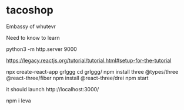 # tacoshop
Embassy of whutevr


Need to know to learn

python3 -m http.server 9000


https://legacy.reactjs.org/tutorial/tutorial.html#setup-for-the-tutorial

npx create-react-app grlggg
cd grlggg/
npm install three @types/three @react-three/fiber
npm install @react-three/drei
npm start

it should launch http://localhost:3000/


npm i leva
